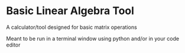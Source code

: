 # Basic Linear Algebra Tool

 A calculator/tool designed for basic matrix operations

Meant to be run in a terminal window using python and/or in your code editor
